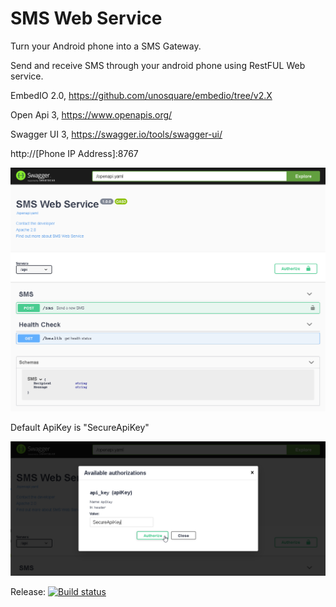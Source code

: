 # SMS Web Service

Turn your Android phone into a SMS Gateway.

Send and receive SMS through your android phone using RestFUL Web service.

EmbedIO 2.0, https://github.com/unosquare/embedio/tree/v2.X

Open Api 3, https://www.openapis.org/

Swagger UI 3, https://swagger.io/tools/swagger-ui/

http://[Phone IP Address]:8767

![SmsWebService](./Images/Screenshots/Web/SwaggerUI.png)

Default ApiKey is "SecureApiKey"

![ApiKey](./Images/Screenshots/Web/ApiKey.png)

Release: 
[![Build status](https://build.appcenter.ms/v0.1/apps/ecc542bb-21b9-49a3-b795-48c4363dcf9b/branches/master/badge)](https://appcenter.ms)